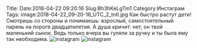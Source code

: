 Title:
Date:2018-04-22 09:20:16
Slug:Bh3hKeLgTm1
Category:Инстаграм
Tags:
image:2018-04-22_09-20-16_UTC_2_tntl.jpg
Как быстро растут дети! Смотришь со стороны и понимаешь: взрослый, самостоятельный парень на пороге двадцатилетия. А душа кричит: нет, он твой маленький сынок. Ведь только вчера вы гуляли за ручку и ты была ему так необходима.
![instagram]({attach}images/2018-04-22_09-20-16_UTC_2.jpg)
![instagram]({attach}images/2018-04-22_09-20-16_UTC_1.jpg)
